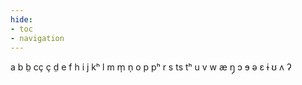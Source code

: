 ```yaml
---
hide:
- toc
- navigation
---
```

a
b
b̤
cç
ç
d̤
e
f
h
i
j
kʰ
l
m
m̩
n̩
o
p
pʰ
r
s
ts
tʰ
u
v
w
æ
ŋ̩
ɔ
ɘ
ə
ɛ
ɨ
ʊ
ʌ
ʔ
